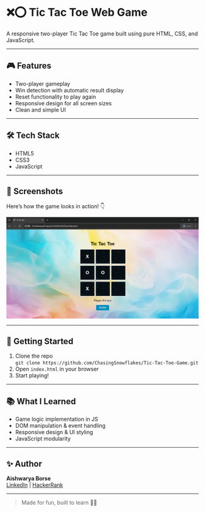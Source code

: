 # ❌⭕ Tic Tac Toe Web Game

A responsive two-player Tic Tac Toe game built using pure HTML, CSS, and JavaScript.

---

## 🎮 Features
- Two-player gameplay
- Win detection with automatic result display
- Reset functionality to play again
- Responsive design for all screen sizes
- Clean and simple UI

---

## 🛠 Tech Stack
- HTML5
- CSS3
- JavaScript

---

## 📸 Screenshots

Here’s how the game looks in action! 👇

![Game Screenshot](Images/Game%20ScreenShot.png)


---

## 🚀 Getting Started
1. Clone the repo  
   `git clone https://github.com/ChasingSnowflakes/Tic-Tac-Toe-Game.git`
2. Open `index.html` in your browser
3. Start playing!

---

## 📚 What I Learned
- Game logic implementation in JS
- DOM manipulation & event handling
- Responsive design & UI styling
- JavaScript modularity

---

## ✨ Author
**Aishwarya Borse**  
[LinkedIn](https://www.linkedin.com/in/aishwaryaborse) | [HackerRank](https://www.hackerrank.com/aishwaryaborse5)

---

> Made for fun, built to learn 🧠🎉
